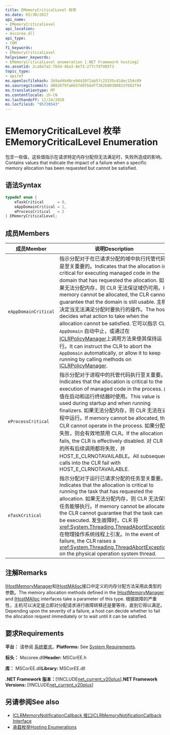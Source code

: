 ```yaml
---
title: EMemoryCriticalLevel 枚举
ms.date: 03/30/2017
api_name:
- EMemoryCriticalLevel
api_location:
- mscoree.dll
api_type:
- COM
f1_keywords:
- EMemoryCriticalLevel
helpviewer_keywords:
- EMemoryCriticalLevel enumeration [.NET Framework hosting]
ms.assetid: 2ca8a7a2-7b54-4ba3-8e73-277c7df485f3
topic_type:
- apiref
ms.openlocfilehash: 3b9ad4b40ce94420f2ab5fc25335c41dec15dc09
ms.sourcegitcommit: d8020797a6657d0fbbdff362b80300815f682f94
ms.translationtype: MT
ms.contentlocale: zh-CN
ms.lasthandoff: 11/24/2020
ms.locfileid: "95720543"
---
```

# <a name="ememorycriticallevel-enumeration"></a><span data-ttu-id="70684-102">EMemoryCriticalLevel 枚举</span><span class="sxs-lookup"><span data-stu-id="70684-102">EMemoryCriticalLevel Enumeration</span></span>

<span data-ttu-id="70684-103">包含一些值，这些值指示在请求特定内存分配但无法满足时，失败所造成的影响。</span><span class="sxs-lookup"><span data-stu-id="70684-103">Contains values that indicate the impact of a failure when a specific memory allocation has been requested but cannot be satisfied.</span></span>  
  
## <a name="syntax"></a><span data-ttu-id="70684-104">语法</span><span class="sxs-lookup"><span data-stu-id="70684-104">Syntax</span></span>  
  
```cpp  
typedef enum {  
    eTaskCritical      = 0,  
    eAppDomainCritical = 1,  
    eProcessCritical   = 2  
} EMemoryCriticalLevel;  
```  
  
## <a name="members"></a><span data-ttu-id="70684-105">成员</span><span class="sxs-lookup"><span data-stu-id="70684-105">Members</span></span>  
  
|<span data-ttu-id="70684-106">成员</span><span class="sxs-lookup"><span data-stu-id="70684-106">Member</span></span>|<span data-ttu-id="70684-107">说明</span><span class="sxs-lookup"><span data-stu-id="70684-107">Description</span></span>|  
|------------|-----------------|  
|`eAppDomainCritical`|<span data-ttu-id="70684-108">指示分配对于在已请求分配的域中执行托管代码是至关重要的。</span><span class="sxs-lookup"><span data-stu-id="70684-108">Indicates that the allocation is critical for executing managed code in the domain that has requested the allocation.</span></span> <span data-ttu-id="70684-109">如果无法分配内存，则 CLR 无法保证域仍可用。</span><span class="sxs-lookup"><span data-stu-id="70684-109">If memory cannot be allocated, the CLR cannot guarantee that the domain is still usable.</span></span> <span data-ttu-id="70684-110">主机决定当无法满足分配时要执行的操作。</span><span class="sxs-lookup"><span data-stu-id="70684-110">The host decides what action to take when the allocation cannot be satisfied.</span></span> <span data-ttu-id="70684-111">它可以指示 CLR `AppDomain` 自动中止，或通过在 [ICLRPolicyManager](iclrpolicymanager-interface.md)上调用方法来使其保持运行。</span><span class="sxs-lookup"><span data-stu-id="70684-111">It can instruct the CLR to abort the `AppDomain` automatically, or allow it to keep running by calling methods on [ICLRPolicyManager](iclrpolicymanager-interface.md).</span></span>|  
|`eProcessCritical`|<span data-ttu-id="70684-112">指示分配对于进程中的托管代码执行至关重要。</span><span class="sxs-lookup"><span data-stu-id="70684-112">Indicates that the allocation is critical to the execution of managed code in the process.</span></span> <span data-ttu-id="70684-113">此值在启动和运行终结器时使用。</span><span class="sxs-lookup"><span data-stu-id="70684-113">This value is used during startup and when running finalizers.</span></span> <span data-ttu-id="70684-114">如果无法分配内存，则 CLR 无法在进程中运行。</span><span class="sxs-lookup"><span data-stu-id="70684-114">If memory cannot be allocated, the CLR cannot operate in the process.</span></span> <span data-ttu-id="70684-115">如果分配失败，则会有效地禁用 CLR。</span><span class="sxs-lookup"><span data-stu-id="70684-115">If the allocation fails, the CLR is effectively disabled.</span></span> <span data-ttu-id="70684-116">对 CLR 的所有后续调用都将失败，并 HOST_E_CLRNOTAVAILABLE。</span><span class="sxs-lookup"><span data-stu-id="70684-116">All subsequent calls into the CLR fail with HOST_E_CLRNOTAVAILABLE.</span></span>|  
|`eTaskCritical`|<span data-ttu-id="70684-117">指示分配对于运行已请求分配的任务至关重要。</span><span class="sxs-lookup"><span data-stu-id="70684-117">Indicates that the allocation is critical to running the task that has requested the allocation.</span></span> <span data-ttu-id="70684-118">如果无法分配内存，则 CLR 无法保证任务能够执行。</span><span class="sxs-lookup"><span data-stu-id="70684-118">If memory cannot be allocated, the CLR cannot guarantee that the task can be executed.</span></span> <span data-ttu-id="70684-119">发生故障时，CLR 将 <xref:System.Threading.ThreadAbortException> 在物理操作系统线程上引发。</span><span class="sxs-lookup"><span data-stu-id="70684-119">In the event of failure, the CLR raises a <xref:System.Threading.ThreadAbortException> on the physical operation system thread.</span></span>|  
  
## <a name="remarks"></a><span data-ttu-id="70684-120">注解</span><span class="sxs-lookup"><span data-stu-id="70684-120">Remarks</span></span>  

 <span data-ttu-id="70684-121">[IHostMemoryManager](ihostmemorymanager-interface.md)和[IHostMAlloc](ihostmalloc-interface.md)接口中定义的内存分配方法采用此类型的参数。</span><span class="sxs-lookup"><span data-stu-id="70684-121">The memory allocation methods defined in the [IHostMemoryManager](ihostmemorymanager-interface.md) and [IHostMAlloc](ihostmalloc-interface.md) interfaces take a parameter of this type.</span></span> <span data-ttu-id="70684-122">根据故障的严重性，主机可以决定是立即对分配请求进行故障转移还是要等待，直到它得以满足。</span><span class="sxs-lookup"><span data-stu-id="70684-122">Depending upon the severity of a failure, a host can decide whether to fail the allocation request immediately or to wait until it can be satisfied.</span></span>  
  
## <a name="requirements"></a><span data-ttu-id="70684-123">要求</span><span class="sxs-lookup"><span data-stu-id="70684-123">Requirements</span></span>  

 <span data-ttu-id="70684-124">**平台：** 请参阅 [系统要求](../../get-started/system-requirements.md)。</span><span class="sxs-lookup"><span data-stu-id="70684-124">**Platforms:** See [System Requirements](../../get-started/system-requirements.md).</span></span>  
  
 <span data-ttu-id="70684-125">**标头：** Mscoree.dll</span><span class="sxs-lookup"><span data-stu-id="70684-125">**Header:** MSCorEE.h</span></span>  
  
 <span data-ttu-id="70684-126">**库：** MSCorEE.dll</span><span class="sxs-lookup"><span data-stu-id="70684-126">**Library:** MSCorEE.dll</span></span>  
  
 <span data-ttu-id="70684-127">**.NET Framework 版本：**[!INCLUDE[net_current_v20plus](../../../../includes/net-current-v20plus-md.md)]</span><span class="sxs-lookup"><span data-stu-id="70684-127">**.NET Framework Versions:** [!INCLUDE[net_current_v20plus](../../../../includes/net-current-v20plus-md.md)]</span></span>  
  
## <a name="see-also"></a><span data-ttu-id="70684-128">另请参阅</span><span class="sxs-lookup"><span data-stu-id="70684-128">See also</span></span>

- [<span data-ttu-id="70684-129">ICLRMemoryNotificationCallback 接口</span><span class="sxs-lookup"><span data-stu-id="70684-129">ICLRMemoryNotificationCallback Interface</span></span>](iclrmemorynotificationcallback-interface.md)
- [<span data-ttu-id="70684-130">承载枚举</span><span class="sxs-lookup"><span data-stu-id="70684-130">Hosting Enumerations</span></span>](hosting-enumerations.md)
